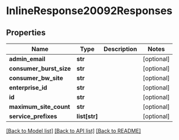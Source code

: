 # InlineResponse20092Responses

## Properties
Name | Type | Description | Notes
------------ | ------------- | ------------- | -------------
**admin_email** | **str** |  | [optional] 
**consumer_burst_size** | **str** |  | [optional] 
**consumer_bw_site** | **str** |  | [optional] 
**enterprise_id** | **str** |  | [optional] 
**id** | **str** |  | [optional] 
**maximum_site_count** | **str** |  | [optional] 
**service_prefixes** | **list[str]** |  | [optional] 

[[Back to Model list]](../README.md#documentation-for-models) [[Back to API list]](../README.md#documentation-for-api-endpoints) [[Back to README]](../README.md)

